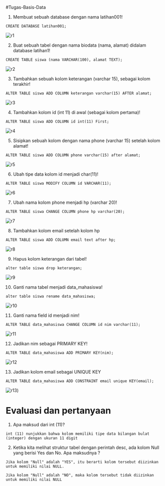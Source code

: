 #Tugas-Basis-Data

1. Membuat sebuah database dengan nama latihan001!
``` 
CREATE DATABASE latihan001;
```
![r1](https://user-images.githubusercontent.com/115687740/229983492-954e0920-5ffc-4041-950c-f50d6cf33d03.png)



2. Buat sebuah tabel dengan nama biodata (nama, alamat) didalam
database latihan1!
```
CREATE TABLE siswa (nama VARCHAR(100), alamat TEXT);
```
![r2](https://user-images.githubusercontent.com/115687740/229983608-87c3eeb8-9896-430a-aed3-dcad37c3fb8d.png)

3. Tambahkan sebuah kolom keterangan (varchar 15), sebagai kolom
terakhir!
```
ALTER TABLE siswa ADD COLUMN keterangan varchar(15) AFTER alamat;
```
![r3](https://user-images.githubusercontent.com/115687740/229983674-048ff7dd-7962-4298-bd06-051be388c3af.png)


4. Tambahkan kolom id (int 11) di awal (sebagai kolom pertama)!
```
ALTER TABLE siswa ADD COLUMN id int(11) First;
```
![r4](https://user-images.githubusercontent.com/115687740/229983711-9a9f5349-7b88-4b08-b0cc-3405ce23fbc9.png)


5. Sisipkan sebuah kolom dengan nama phone (varchar 15) setelah
kolom alamat!
```
ALTER TABLE siswa ADD COLUMN phone varchar(15) after alamat;
```
![r5](https://user-images.githubusercontent.com/115687740/229983749-a028c6cd-b90a-4d1c-af62-2201cb22c4fb.png)


6. Ubah tipe data kolom id menjadi char(11)!
```
ALTER TABLE siswa MODIFY COLUMN id VARCHAR(11);
```
![r6](https://user-images.githubusercontent.com/115687740/229983774-7a2ded1e-521e-4710-8ea2-8d4a1aa27c81.png)


7. Ubah nama kolom phone menjadi hp (varchar 20)!
```
ALTER TABLE siswa CHANGE COLUMN phone hp varchar(20);
```
![r7](https://user-images.githubusercontent.com/115687740/229983800-27dd237b-a0cf-45cf-95fa-b2f2c9181f66.png)


8. Tambahkan kolom email setelah kolom hp
```
ALTER TABLE siswa ADD COLUMN email text after hp;
```
![r8](https://user-images.githubusercontent.com/115687740/229983843-013eea1a-f779-43c3-9e7c-6e608a1708c4.png)


9. Hapus kolom keterangan dari tabel!
```
alter table siswa drop keterangan;
```
![r9](https://user-images.githubusercontent.com/115687740/229983886-418a33d5-6623-491c-8c52-b9c58b8a0cfd.png)

10. Ganti nama tabel menjadi data_mahasiswa!
```
alter table siswa rename data_mahasiswa;
```
![r10](https://user-images.githubusercontent.com/115687740/229983931-62cb1234-b765-4442-94e4-9e7a61ed6778.png)


11. Ganti nama field id menjadi nim!
```
ALTER TABLE data_mahasiswa CHANGE COLUMN id nim varchar(11);
```
![r11](https://user-images.githubusercontent.com/115687740/229983972-3b3023cd-2645-4f7f-b0df-d0e282bf2db3.png)


12. Jadikan nim sebagai PRIMARY KEY!
```
ALTER TABLE data_mahasiswa ADD PRIMARY KEY(nim);
```
![r12](https://user-images.githubusercontent.com/115687740/229984001-d872c3d2-a4f0-44bf-b63b-511d24a8c59f.png)


13. Jadikan kolom email sebagai UNIQUE KEY
```
ALTER TABLE data_mahasiswa ADD CONSTRAINT email unique KEY(email);
```
![r13](https://user-images.githubusercontent.com/115687740/229984046-e8e1a7d8-aa6f-40cc-bc1b-9a833f08fa61.png))



# Evaluasi dan pertanyaan
1. Apa maksud dari int (11)?
```
int (11) nunjukkan bahwa kolom memiliki tipe data bilangan bulat (integer) dengan ukuran 11 digit 
```

2. Ketika kita melihat struktur tabel dengan perintah desc, ada kolom Null yang
berisi Yes dan No. Apa maksudnya ?
```
Jika kolom "Null" adalah "YES", itu berarti kolom tersebut diizinkan untuk memiliki nilai NULL.

Jika kolom "Null" adalah "NO", maka kolom tersebut tidak diizinkan untuk memiliki nilai NULL
```
